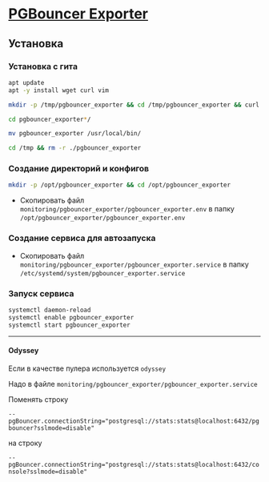 # [PGBouncer Exporter](https://github.com/prometheus-community/pgbouncer_exporter)

## Установка

### Установка с гита

```bash
apt update
apt -y install wget curl vim
```

```bash
mkdir -p /tmp/pgbouncer_exporter && cd /tmp/pgbouncer_exporter && curl -L $(curl -s https://api.github.com/repos/prometheus-community/pgbouncer_exporter/releases/latest | grep browser_download_url | grep linux-amd64 | cut -d '"' -f 4 | head -n 1) | tar xzf -
```

```bash
cd pgbouncer_exporter*/

mv pgbouncer_exporter /usr/local/bin/
```

```bash
cd /tmp && rm -r ./pgbouncer_exporter
```

### Создание директорий и конфигов

```bash
mkdir -p /opt/pgbouncer_exporter && cd /opt/pgbouncer_exporter
```

* Скопировать файл `monitoring/pgbouncer_exporter/pgbouncer_exporter.env` в папку `/opt/pgbouncer_exporter/pgbouncer_exporter.env`

### Создание сервиса для автозапуска

* Скопировать файл `monitoring/pgbouncer_exporter/pgbouncer_exporter.service` в папку `/etc/systemd/system/pgbouncer_exporter.service`

### Запуск сервиса

```bash
systemctl daemon-reload
systemctl enable pgbouncer_exporter
systemctl start pgbouncer_exporter
```

---

#### Odyssey

Если в качестве пулера используется `odyssey`

Надо в файле `monitoring/pgbouncer_exporter/pgbouncer_exporter.service`

Поменять строку 

`--pgBouncer.connectionString="postgresql://stats:stats@localhost:6432/pgbouncer?sslmode=disable"`

на строку

`--pgBouncer.connectionString="postgresql://stats:stats@localhost:6432/console?sslmode=disable"`
